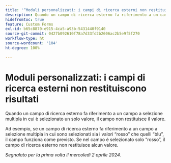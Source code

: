 ```yaml
---
title: '“Moduli personalizzati: i campi di ricerca esterni non restituiscono risultati”'
description: Quando un campo di ricerca esterno fa riferimento a un campo a selezione multipla in cui è selezionato un solo valore, il campo non restituisce il valore.
hidefromtoc: true
feature: Custom Forms
exl-id: b65c8870-e915-4ca5-a93b-5431440f9140
source-git-commit: 0427b092610f78a7d33fd2b2606ac2b5e9f5f270
workflow-type: ht
source-wordcount: '104'
ht-degree: 100%

---
```


# Moduli personalizzati: i campi di ricerca esterni non restituiscono risultati

Quando un campo di ricerca esterno fa riferimento a un campo a selezione multipla in cui è selezionato un solo valore, il campo non restituisce il valore.

Ad esempio, se un campo di ricerca esterno fa riferimento a un campo a selezione multipla in cui sono selezionati sia i valori “rosso” che quelli “blu”, il campo funziona come previsto. Se nel campo è selezionato solo “rosso”, il campo di ricerca esterno non restituisce alcun valore.

_Segnalato per la prima volta il mercoledì 2 aprile 2024._
